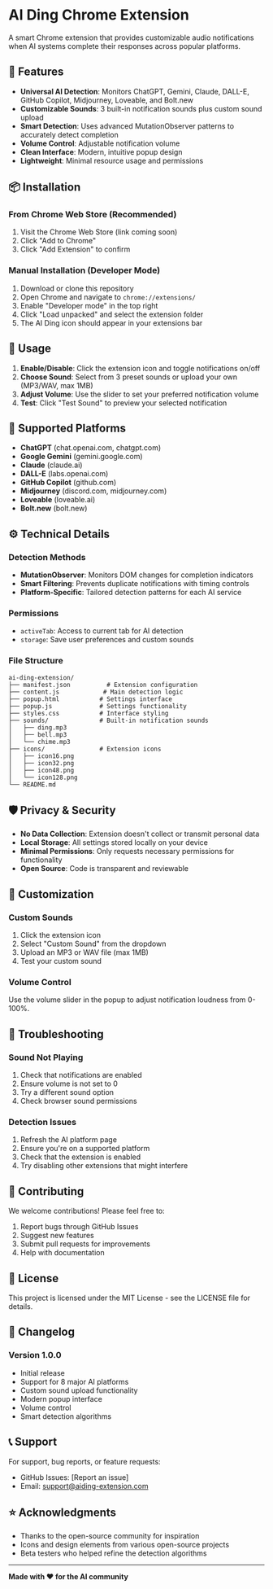 # AI Ding Chrome Extension

A smart Chrome extension that provides customizable audio notifications when AI systems complete their responses across popular platforms.

## 🚀 Features

- **Universal AI Detection**: Monitors ChatGPT, Gemini, Claude, DALL-E, GitHub Copilot, Midjourney, Loveable, and Bolt.new
- **Customizable Sounds**: 3 built-in notification sounds plus custom sound upload
- **Smart Detection**: Uses advanced MutationObserver patterns to accurately detect completion
- **Volume Control**: Adjustable notification volume
- **Clean Interface**: Modern, intuitive popup design
- **Lightweight**: Minimal resource usage and permissions

## 📦 Installation

### From Chrome Web Store (Recommended)
1. Visit the Chrome Web Store (link coming soon)
2. Click "Add to Chrome"
3. Click "Add Extension" to confirm

### Manual Installation (Developer Mode)
1. Download or clone this repository
2. Open Chrome and navigate to `chrome://extensions/`
3. Enable "Developer mode" in the top right
4. Click "Load unpacked" and select the extension folder
5. The AI Ding icon should appear in your extensions bar

## 🎯 Usage

1. **Enable/Disable**: Click the extension icon and toggle notifications on/off
2. **Choose Sound**: Select from 3 preset sounds or upload your own (MP3/WAV, max 1MB)
3. **Adjust Volume**: Use the slider to set your preferred notification volume
4. **Test**: Click "Test Sound" to preview your selected notification

## 🔧 Supported Platforms

- **ChatGPT** (chat.openai.com, chatgpt.com)
- **Google Gemini** (gemini.google.com)
- **Claude** (claude.ai)
- **DALL-E** (labs.openai.com)
- **GitHub Copilot** (github.com)
- **Midjourney** (discord.com, midjourney.com)
- **Loveable** (loveable.ai)
- **Bolt.new** (bolt.new)

## ⚙️ Technical Details

### Detection Methods
- **MutationObserver**: Monitors DOM changes for completion indicators
- **Smart Filtering**: Prevents duplicate notifications with timing controls
- **Platform-Specific**: Tailored detection patterns for each AI service

### Permissions
- `activeTab`: Access to current tab for AI detection
- `storage`: Save user preferences and custom sounds

### File Structure
```
ai-ding-extension/
├── manifest.json          # Extension configuration
├── content.js            # Main detection logic
├── popup.html           # Settings interface
├── popup.js             # Settings functionality
├── styles.css           # Interface styling
├── sounds/              # Built-in notification sounds
│   ├── ding.mp3
│   ├── bell.mp3
│   └── chime.mp3
├── icons/               # Extension icons
│   ├── icon16.png
│   ├── icon32.png
│   ├── icon48.png
│   └── icon128.png
└── README.md
```

## 🛡️ Privacy & Security

- **No Data Collection**: Extension doesn't collect or transmit personal data
- **Local Storage**: All settings stored locally on your device
- **Minimal Permissions**: Only requests necessary permissions for functionality
- **Open Source**: Code is transparent and reviewable

## 🎨 Customization

### Custom Sounds
1. Click the extension icon
2. Select "Custom Sound" from the dropdown
3. Upload an MP3 or WAV file (max 1MB)
4. Test your custom sound

### Volume Control
Use the volume slider in the popup to adjust notification loudness from 0-100%.

## 🐛 Troubleshooting

### Sound Not Playing
1. Check that notifications are enabled
2. Ensure volume is not set to 0
3. Try a different sound option
4. Check browser sound permissions

### Detection Issues
1. Refresh the AI platform page
2. Ensure you're on a supported platform
3. Check that the extension is enabled
4. Try disabling other extensions that might interfere

## 🤝 Contributing

We welcome contributions! Please feel free to:
1. Report bugs through GitHub Issues
2. Suggest new features
3. Submit pull requests for improvements
4. Help with documentation

## 📄 License

This project is licensed under the MIT License - see the LICENSE file for details.

## 🔄 Changelog

### Version 1.0.0
- Initial release
- Support for 8 major AI platforms
- Custom sound upload functionality
- Modern popup interface
- Volume control
- Smart detection algorithms

## 📞 Support

For support, bug reports, or feature requests:
- GitHub Issues: [Report an issue]
- Email: support@aiding-extension.com

## ⭐ Acknowledgments

- Thanks to the open-source community for inspiration
- Icons and design elements from various open-source projects
- Beta testers who helped refine the detection algorithms

---

**Made with ❤️ for the AI community**